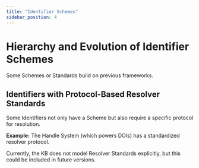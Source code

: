 ```yaml
---
title: "Identifier Schemes"
sidebar_position: 4
---
```

# Hierarchy and Evolution of Identifier Schemes

Some Schemes or Standards build on previous frameworks.

## Identifiers with Protocol-Based Resolver Standards

Some Identifiers not only have a Scheme but also require a specific protocol for resolution.

**Example:** The Handle System (which powers DOIs) has a standardized resolver protocol.

Currently, the KB does not model Resolver Standards explicitly, but this could be included in future versions.
